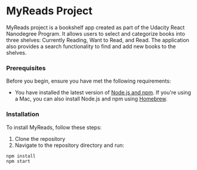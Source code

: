 # MyReads Project

MyReads project is a bookshelf app created as part of the Udacity React Nanodegree Program. It allows users to select and categorize books into three shelves: Currently Reading, Want to Read, and Read. The application also provides a search functionality to find and add new books to the shelves.

### Prerequisites

Before you begin, ensure you have met the following requirements:

* You have installed the latest version of [Node.js and npm](https://nodejs.org/en/download/). If you're using a Mac, you can also install Node.js and npm using [Homebrew](https://brew.sh/).

### Installation

To install MyReads, follow these steps:

1. Clone the repository
2. Navigate to the repository directory and run:

```bash
npm install
npm start